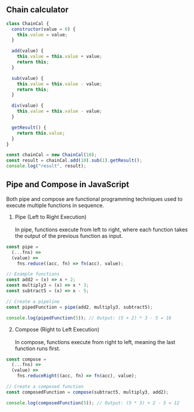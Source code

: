 ## Chain calculator

```js
class ChainCal {
  constructor(value = 0) {
    this.value = value;
  }

  add(value) {
    this.value = this.value + value;
    return this;
  }

  sub(value) {
    this.value = this.value - value;
    return this;
  }

  div(value) {
    this.value = this.value - value;
  }

  getResult() {
    return this.value;
  }
}

const chainCal = new ChainCal(10);
const result = chainCal.add(10).sub(1).getResult();
console.log("result", result);
```

## Pipe and Compose in JavaScript

Both pipe and compose are functional programming techniques used to execute multiple functions in sequence.<br>

1. Pipe (Left to Right Execution) <br><br>
   In pipe, functions execute from left to right, where each function takes the output of the previous function as input.

```js
const pipe =
  (...fns) =>
  (value) =>
    fns.reduce((acc, fn) => fn(acc), value);

// Example functions
const add2 = (x) => x + 2;
const multiply3 = (x) => x * 3;
const subtract5 = (x) => x - 5;

// Create a pipeline
const pipedFunction = pipe(add2, multiply3, subtract5);

console.log(pipedFunction(5)); // Output: (5 + 2) * 3 - 5 = 16
```

2. Compose (Right to Left Execution) <br><br>
   In compose, functions execute from right to left, meaning the last function runs first.

```js
const compose =
  (...fns) =>
  (value) =>
    fns.reduceRight((acc, fn) => fn(acc), value);

// Create a composed function
const composedFunction = compose(subtract5, multiply3, add2);

console.log(composedFunction(5)); // Output: (5 * 3) + 2 - 5 = 12
```
